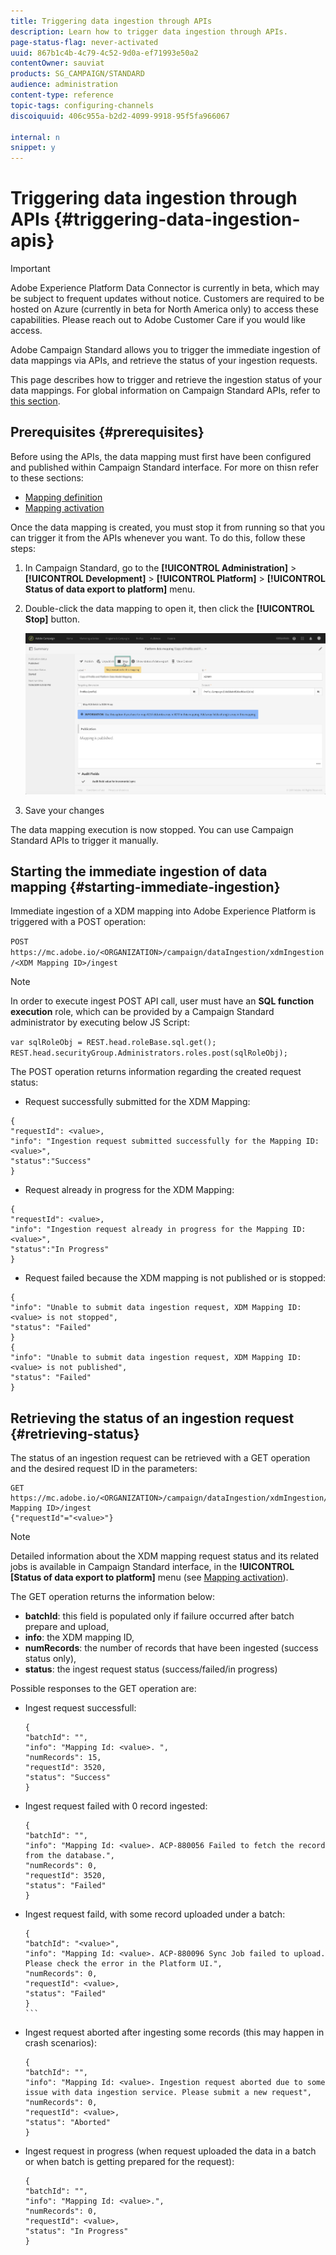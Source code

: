 ```yaml
---
title: Triggering data ingestion through APIs
description: Learn how to trigger data ingestion through APIs.
page-status-flag: never-activated
uuid: 867b1c4b-4c79-4c52-9d0a-ef71993e50a2
contentOwner: sauviat
products: SG_CAMPAIGN/STANDARD
audience: administration
content-type: reference
topic-tags: configuring-channels
discoiquuid: 406c955a-b2d2-4099-9918-95f5fa966067

internal: n
snippet: y
---
```


# Triggering data ingestion through APIs {#triggering-data-ingestion-apis}

>[!IMPORTANT]
>
>Adobe Experience Platform Data Connector is currently in beta, which may be subject to frequent updates without notice. Customers are required to be hosted on Azure (currently in beta for North America only) to access these capabilities. Please reach out to Adobe Customer Care if you would like access.

Adobe Campaign Standard allows you to trigger the immediate ingestion of data mappings via APIs, and retrieve the status of your ingestion requests.

This page describes how to trigger and retrieve the ingestion status of your data mappings. For global information on Campaign Standard APIs, refer to [this section](../../api/using/about-campaign-standard-apis.md).

## Prerequisites {#prerequisites}

Before using the APIs, the data mapping must first have been configured and published within Campaign Standard interface. For more on thisn refer to these sections:

* [Mapping definition](../../administration/using/aep-mapping-definition.md)
* [Mapping activation](../../administration/using/aep-mapping-activation.md)

Once the data mapping is created, you must stop it from running so that you can trigger it from the APIs whenever you want. To do this, follow these steps:

1. In Campaign Standard, go to the **[!UICONTROL Administration]** > **[!UICONTROL Development]** > **[!UICONTROL Platform]** > **[!UICONTROL Status of data export to platform]** menu.

1. Double-click the data mapping to open it, then click the **[!UICONTROL Stop]** button.

    ![](assets/aep_datamapping_stop.png)

1. Save your changes

The data mapping execution is now stopped. You can use Campaign Standard APIs to trigger it manually.

## Starting the immediate ingestion of data mapping {#starting-immediate-ingestion}

Immediate ingestion of a XDM mapping into Adobe Experience Platform is triggered with a POST operation:

`POST https://mc.adobe.io/<ORGANIZATION>/campaign/dataIngestion/xdmIngestion/<XDM Mapping ID>/ingest`

>[!NOTE]
>
>In order to execute ingest POST API call, user must have an **SQL function execution** role, which can be provided by a Campaign Standard administrator by executing below JS Script:
>
>`var sqlRoleObj = REST.head.roleBase.sql.get();
>REST.head.securityGroup.Administrators.roles.post(sqlRoleObj);`

The POST operation returns information regarding the created request status:

* Request successfully submitted for the XDM Mapping:

```
{
"requestId": <value>,
"info": "Ingestion request submitted successfully for the Mapping ID: <value>",
"status":"Success"
}
```

* Request already in progress for the XDM Mapping:

```
{
"requestId": <value>,
"info": "Ingestion request already in progress for the Mapping ID: <value>",
"status":"In Progress"
}
```

* Request failed because the XDM mapping is not published or is stopped:

```
{
"info": "Unable to submit data ingestion request, XDM Mapping ID: <value> is not stopped",
"status": "Failed"
}
{
"info": "Unable to submit data ingestion request, XDM Mapping ID: <value> is not published",
"status": "Failed"
}
```

## Retrieving the status of an ingestion request {#retrieving-status}

The status of an ingestion request can be retrieved with a GET operation and the desired request ID in the parameters:

```
GET https://mc.adobe.io/<ORGANIZATION>/campaign/dataIngestion/xdmIngestion/<XDM Mapping ID>/ingest
{"requestId"="<value>"}
```

>[!NOTE]
>
>Detailed information about the XDM mapping request status and its related jobs is available in Campaign Standard interface, in the **!UICONTROL [Status of data export to platform]** menu (see [Mapping activation](../../administration/using/aep-mapping-activation.md)).

The GET operation returns the information below:

* **batchId**: this field is populated only if failure occurred after batch prepare and upload,
* **info**: the XDM mapping ID,
* **numRecords**: the number of records that have been ingested (success status only),
* **status**: the ingest request status (success/failed/in progress)

Possible responses to the GET operation are:

* Ingest request successfull:

    ```
    {
    "batchId": "",
    "info": "Mapping Id: <value>. ",
    "numRecords": 15,
    "requestId": 3520,
    "status": "Success"
    }
    ````

* Ingest request failed with 0 record ingested:

    ```
    {
    "batchId": "",
    "info": "Mapping Id: <value>. ACP-880056 Failed to fetch the record from the database.",
    "numRecords": 0,
    "requestId": 3520,
    "status": "Failed"
    }
    ```

* Ingest request faild, with some record uploaded under a batch:

    ````
    {
    "batchId": "<value>",
    "info": "Mapping Id: <value>. ACP-880096 Sync Job failed to upload. Please check the error in the Platform UI.",
    "numRecords": 0,
    "requestId": <value>,
    "status": "Failed"
    }
    ```

* Ingest request aborted after ingesting some records (this may happen in crash scenarios):

    ```
    {
    "batchId": "",
    "info": "Mapping Id: <value>. Ingestion request aborted due to some issue with data ingestion service. Please submit a new request",
    "numRecords": 0,
    "requestId": <value>,
    "status": "Aborted"
    }
    ```

* Ingest request in progress (when request uploaded the data in a batch or when batch is getting prepared for the request):
    ```
    {
    "batchId": "",
    "info": "Mapping Id: <value>.",
    "numRecords": 0,
    "requestId": <value>,
    "status": "In Progress"
    }
    ```
